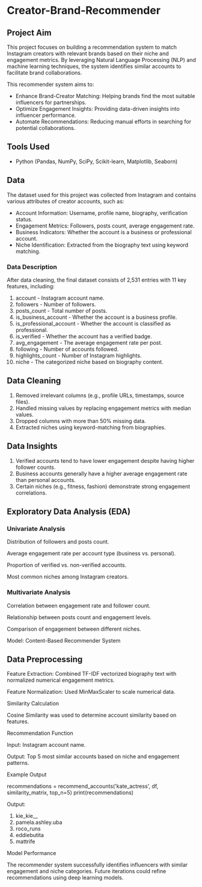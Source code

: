 # Creator-Brand-Recommender

## Project Aim

This project focuses on building a recommendation system to match Instagram creators with relevant brands based on their niche and engagement metrics. By leveraging Natural Language Processing (NLP) and machine learning techniques, the system identifies similar accounts to facilitate brand collaborations.

This recommender system aims to:
- Enhance Brand-Creator Matching: Helping brands find the most suitable influencers for partnerships.
- Optimize Engagement Insights: Providing data-driven insights into influencer performance.
- Automate Recommendations: Reducing manual efforts in searching for potential collaborations.

## Tools Used
- Python (Pandas, NumPy, SciPy, Scikit-learn, Matplotlib, Seaborn)

## Data

The dataset used for this project was collected from Instagram and contains various attributes of creator accounts, such as:
- Account Information: Username, profile name, biography, verification status.
- Engagement Metrics: Followers, posts count, average engagement rate.
- Business Indicators: Whether the account is a business or professional account.
- Niche Identification: Extracted from the biography text using keyword matching.

### Data Description

After data cleaning, the final dataset consists of 2,531 entries with 11 key features, including:
1. account - Instagram account name.
2. followers - Number of followers.
3. posts_count - Total number of posts.
4. is_business_account - Whether the account is a business profile.
5. is_professional_account - Whether the account is classified as professional.
6. is_verified - Whether the account has a verified badge.
7. avg_engagement - The average engagement rate per post.
8. following - Number of accounts followed.
9. highlights_count - Number of Instagram highlights.
10. niche - The categorized niche based on biography content.

## Data Cleaning
1. Removed irrelevant columns (e.g., profile URLs, timestamps, source files).
2. Handled missing values by replacing engagement metrics with median values.
3. Dropped columns with more than 50% missing data.
4. Extracted niches using keyword-matching from biographies.

## Data Insights
1. Verified accounts tend to have lower engagement despite having higher follower counts.
2. Business accounts generally have a higher average engagement rate than personal accounts.
3. Certain niches (e.g., fitness, fashion) demonstrate strong engagement correlations.

## Exploratory Data Analysis (EDA)

### Univariate Analysis

Distribution of followers and posts count.

Average engagement rate per account type (business vs. personal).

Proportion of verified vs. non-verified accounts.

Most common niches among Instagram creators.

### Multivariate Analysis

Correlation between engagement rate and follower count.

Relationship between posts count and engagement levels.

Comparison of engagement between different niches.

Model: Content-Based Recommender System

## Data Preprocessing

Feature Extraction: Combined TF-IDF vectorized biography text with normalized numerical engagement metrics.

Feature Normalization: Used MinMaxScaler to scale numerical data.

Similarity Calculation

Cosine Similarity was used to determine account similarity based on features.

Recommendation Function

Input: Instagram account name.

Output: Top 5 most similar accounts based on niche and engagement patterns.

Example Output

recommendations = recommend_accounts('kate_actress', df, similarity_matrix, top_n=5)
print(recommendations)

Output:

1. kie_kie__
2. pamela.ashley.uba
3. roco_runs
4. eddiebutita
5. mattrife

Model Performance

The recommender system successfully identifies influencers with similar engagement and niche categories. Future iterations could refine recommendations using deep learning models.
